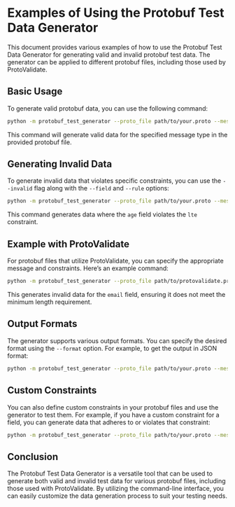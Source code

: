 # Examples of Using the Protobuf Test Data Generator

This document provides various examples of how to use the Protobuf Test Data Generator for generating valid and invalid protobuf test data. The generator can be applied to different protobuf files, including those used by ProtoValidate.

## Basic Usage

To generate valid protobuf data, you can use the following command:

```bash
python -m protobuf_test_generator --proto_file path/to/your.proto --message YourMessage
```

This command will generate valid data for the specified message type in the provided protobuf file.

## Generating Invalid Data

To generate invalid data that violates specific constraints, you can use the `--invalid` flag along with the `--field` and `--rule` options:

```bash
python -m protobuf_test_generator --proto_file path/to/your.proto --message YourMessage --invalid --field age --rule lte
```

This command generates data where the `age` field violates the `lte` constraint.

## Example with ProtoValidate

For protobuf files that utilize ProtoValidate, you can specify the appropriate message and constraints. Here’s an example command:

```bash
python -m protobuf_test_generator --proto_file path/to/protovalidate.proto --message User --invalid --field email --rule min_len
```

This generates invalid data for the `email` field, ensuring it does not meet the minimum length requirement.

## Output Formats

The generator supports various output formats. You can specify the desired format using the `--format` option. For example, to get the output in JSON format:

```bash
python -m protobuf_test_generator --proto_file path/to/your.proto --message YourMessage --format json
```

## Custom Constraints

You can also define custom constraints in your protobuf files and use the generator to test them. For example, if you have a custom constraint for a field, you can generate data that adheres to or violates that constraint:

```bash
python -m protobuf_test_generator --proto_file path/to/your.proto --message YourMessage --invalid --field customField --rule customRule
```

## Conclusion

The Protobuf Test Data Generator is a versatile tool that can be used to generate both valid and invalid test data for various protobuf files, including those used with ProtoValidate. By utilizing the command-line interface, you can easily customize the data generation process to suit your testing needs.